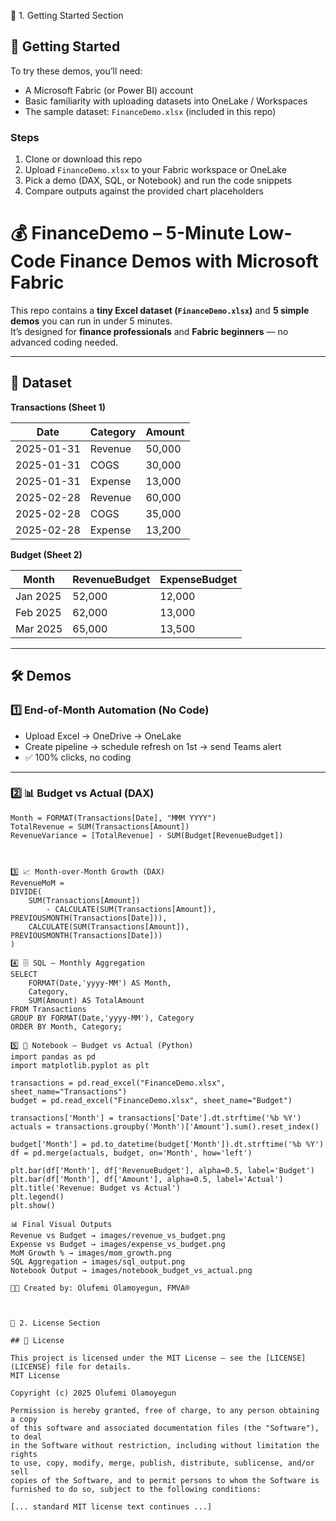 🔹 1. Getting Started Section
## 🚀 Getting Started  

To try these demos, you’ll need:  
- A Microsoft Fabric (or Power BI) account  
- Basic familiarity with uploading datasets into OneLake / Workspaces  
- The sample dataset: `FinanceDemo.xlsx` (included in this repo)  

### Steps  
1. Clone or download this repo  
2. Upload `FinanceDemo.xlsx` to your Fabric workspace or OneLake  
3. Pick a demo (DAX, SQL, or Notebook) and run the code snippets  
4. Compare outputs against the provided chart placeholders  

# 💰 FinanceDemo – 5-Minute Low-Code Finance Demos with Microsoft Fabric  

This repo contains a **tiny Excel dataset (`FinanceDemo.xlsx`)** and **5 simple demos** you can run in under 5 minutes.  
It’s designed for **finance professionals** and **Fabric beginners** — no advanced coding needed.  

---

## 📂 Dataset  

**Transactions (Sheet 1)**  

| Date       | Category | Amount |
|------------|----------|--------|
| 2025-01-31 | Revenue  | 50,000 |
| 2025-01-31 | COGS     | 30,000 |
| 2025-01-31 | Expense  | 13,000 |
| 2025-02-28 | Revenue  | 60,000 |
| 2025-02-28 | COGS     | 35,000 |
| 2025-02-28 | Expense  | 13,200 |

**Budget (Sheet 2)**  

| Month    | RevenueBudget | ExpenseBudget |
|----------|---------------|---------------|
| Jan 2025 | 52,000        | 12,000        |
| Feb 2025 | 62,000        | 13,000        |
| Mar 2025 | 65,000        | 13,500        |

---

## 🛠️ Demos  

### 1️⃣ End-of-Month Automation (No Code)  
- Upload Excel → OneDrive → OneLake  
- Create pipeline → schedule refresh on 1st → send Teams alert  
- ✅ 100% clicks, no coding  

---

### 2️⃣ 📊 Budget vs Actual (DAX)  

```dax
Month = FORMAT(Transactions[Date], "MMM YYYY")
TotalRevenue = SUM(Transactions[Amount])
RevenueVariance = [TotalRevenue] - SUM(Budget[RevenueBudget])



3️⃣ 📈 Month-over-Month Growth (DAX)
RevenueMoM =
DIVIDE(
    SUM(Transactions[Amount]) 
        - CALCULATE(SUM(Transactions[Amount]), PREVIOUSMONTH(Transactions[Date])),
    CALCULATE(SUM(Transactions[Amount]), PREVIOUSMONTH(Transactions[Date]))
)

4️⃣ 🗄️ SQL – Monthly Aggregation
SELECT 
    FORMAT(Date,'yyyy-MM') AS Month,
    Category,
    SUM(Amount) AS TotalAmount
FROM Transactions
GROUP BY FORMAT(Date,'yyyy-MM'), Category
ORDER BY Month, Category;

5️⃣ 📓 Notebook – Budget vs Actual (Python)
import pandas as pd
import matplotlib.pyplot as plt

transactions = pd.read_excel("FinanceDemo.xlsx", sheet_name="Transactions")
budget = pd.read_excel("FinanceDemo.xlsx", sheet_name="Budget")

transactions['Month'] = transactions['Date'].dt.strftime('%b %Y')
actuals = transactions.groupby('Month')['Amount'].sum().reset_index()

budget['Month'] = pd.to_datetime(budget['Month']).dt.strftime('%b %Y')
df = pd.merge(actuals, budget, on='Month', how='left')

plt.bar(df['Month'], df['RevenueBudget'], alpha=0.5, label='Budget')
plt.bar(df['Month'], df['Amount'], alpha=0.5, label='Actual')
plt.title('Revenue: Budget vs Actual')
plt.legend()
plt.show()

📊 Final Visual Outputs
Revenue vs Budget → images/revenue_vs_budget.png
Expense vs Budget → images/expense_vs_budget.png
MoM Growth % → images/mom_growth.png
SQL Aggregation → images/sql_output.png
Notebook Output → images/notebook_budget_vs_actual.png

👨‍💻 Created by: Olufemi Olamoyegun, FMVA®



🔹 2. License Section

## 📜 License  

This project is licensed under the MIT License — see the [LICENSE](LICENSE) file for details.  
MIT License

Copyright (c) 2025 Olufemi Olamoyegun

Permission is hereby granted, free of charge, to any person obtaining a copy
of this software and associated documentation files (the "Software"), to deal
in the Software without restriction, including without limitation the rights
to use, copy, modify, merge, publish, distribute, sublicense, and/or sell
copies of the Software, and to permit persons to whom the Software is
furnished to do so, subject to the following conditions:

[... standard MIT license text continues ...]




